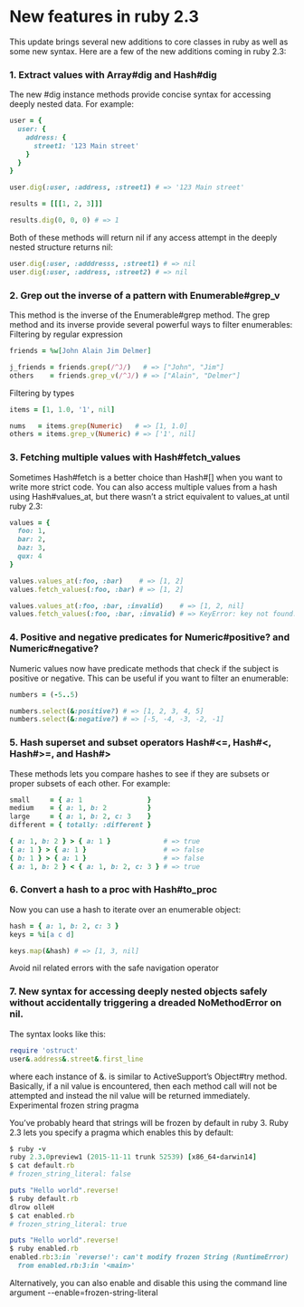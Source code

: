 # New features in ruby 2.3

This update brings several new additions to core classes in ruby as well as some new syntax. Here are a few of the new additions coming in ruby 2.3:

### 1. Extract values with Array#dig and Hash#dig

The new #dig instance methods provide concise syntax for accessing deeply nested data. For example:

```ruby
user = {
  user: {
    address: {
      street1: '123 Main street'
    }
  }
}

user.dig(:user, :address, :street1) # => '123 Main street'

results = [[[1, 2, 3]]]

results.dig(0, 0, 0) # => 1
```

Both of these methods will return nil if any access attempt in the deeply nested structure returns nil:
```ruby
user.dig(:user, :adddresss, :street1) # => nil
user.dig(:user, :address, :street2) # => nil
```

### 2. Grep out the inverse of a pattern with Enumerable#grep_v

This method is the inverse of the Enumerable#grep method. The grep method and its inverse provide several powerful ways to filter enumerables:
Filtering by regular expression

```ruby
friends = %w[John Alain Jim Delmer]

j_friends = friends.grep(/^J/)   # => ["John", "Jim"]
others    = friends.grep_v(/^J/) # => ["Alain", "Delmer"]
```

Filtering by types
```ruby
items = [1, 1.0, '1', nil]

nums   = items.grep(Numeric)   # => [1, 1.0]
others = items.grep_v(Numeric) # => ['1', nil]
```

### 3. Fetching multiple values with Hash#fetch_values

Sometimes Hash#fetch is a better choice than Hash#[] when you want to write more strict code. You can also access multiple values from a hash using Hash#values_at, but there wasn’t a strict equivalent to values_at until ruby 2.3:

```ruby
values = {
  foo: 1,
  bar: 2,
  baz: 3,
  qux: 4
}

values.values_at(:foo, :bar)    # => [1, 2]
values.fetch_values(:foo, :bar) # => [1, 2]

values.values_at(:foo, :bar, :invalid)    # => [1, 2, nil]
values.fetch_values(:foo, :bar, :invalid) # => KeyError: key not found: :invalid
```

### 4. Positive and negative predicates for Numeric#positive? and Numeric#negative?
Numeric values now have predicate methods that check if the subject is positive or negative. This can be useful if you want to filter an enumerable:
```ruby
numbers = (-5..5)

numbers.select(&:positive?) # => [1, 2, 3, 4, 5]
numbers.select(&:negative?) # => [-5, -4, -3, -2, -1]
```

### 5. Hash superset and subset operators Hash#<=, Hash#<, Hash#>=, and Hash#>
These methods lets you compare hashes to see if they are subsets or proper subsets of each other. For example:
```ruby
small     = { a: 1                }
medium    = { a: 1, b: 2          }
large     = { a: 1, b: 2, c: 3    }
different = { totally: :different }

{ a: 1, b: 2 } > { a: 1 }             # => true
{ a: 1 } > { a: 1 }                   # => false
{ b: 1 } > { a: 1 }                   # => false
{ a: 1, b: 2 } < { a: 1, b: 2, c: 3 } # => true
```

### 6. Convert a hash to a proc with Hash#to_proc
Now you can use a hash to iterate over an enumerable object:
```ruby
hash = { a: 1, b: 2, c: 3 }
keys = %i[a c d]

keys.map(&hash) # => [1, 3, nil]
```

Avoid nil related errors with the safe navigation operator

### 7. New syntax for accessing deeply nested objects safely without accidentally triggering a dreaded NoMethodError on nil. 
The syntax looks like this:
```ruby
require 'ostruct'
user&.address&.street&.first_line
```

where each instance of &. is similar to ActiveSupport’s Object#try method. Basically, if a nil value is encountered, then each method call will not be attempted and instead the nil value will be returned immediately.
Experimental frozen string pragma

You’ve probably heard that strings will be frozen by default in ruby 3. Ruby 2.3 lets you specify a pragma which enables this by default:
```ruby
$ ruby -v
ruby 2.3.0preview1 (2015-11-11 trunk 52539) [x86_64-darwin14]
$ cat default.rb
# frozen_string_literal: false

puts "Hello world".reverse!
$ ruby default.rb
dlrow olleH
$ cat enabled.rb
# frozen_string_literal: true

puts "Hello world".reverse!
$ ruby enabled.rb
enabled.rb:3:in `reverse!': can't modify frozen String (RuntimeError)
  from enabled.rb:3:in '<main>'
```
Alternatively, you can also enable and disable this using the command line argument --enable=frozen-string-literal